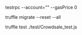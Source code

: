 
testrpc --account="" --gasPrice 0

truffle migrate --reset --all

truffle test ./test/Crowdsale_test.js

